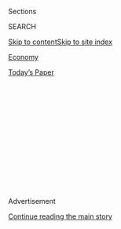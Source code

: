 <div id="app">

<div>

<div>

<div>

<div class="NYTAppHideMasthead css-1q2w90k e1suatyy0">

<div class="section css-ui9rw0 e1suatyy2">

<div class="css-eph4ug er09x8g0">

<div class="css-6n7j50">

</div>

<span class="css-1dv1kvn">Sections</span>

<div class="css-10488qs">

<span class="css-1dv1kvn">SEARCH</span>

</div>

[Skip to content](#site-content)[Skip to site
index](#site-index)

</div>

<div id="masthead-section-label" class="css-1wr3we4 eaxe0e00">

[Economy](https://www.nytimes3xbfgragh.onion/section/business/economy)

</div>

<div class="css-10698na e1huz5gh0">

</div>

</div>

<div id="masthead-bar-one" class="section hasLinks css-15hmgas e1csuq9d3">

<div class="css-uqyvli e1csuq9d0">

</div>

<div class="css-1uqjmks e1csuq9d1">

</div>

<div class="css-9e9ivx">

[](https://myaccount.nytimes3xbfgragh.onion/auth/login?response_type=cookie&client_id=vi)

</div>

<div class="css-1bvtpon e1csuq9d2">

[Today’s
Paper](https://www.nytimes3xbfgragh.onion/section/todayspaper)

</div>

</div>

</div>

</div>

<div data-aria-hidden="false">

<div id="site-content" data-role="main">

<div>

<div class="css-1aor85t" style="opacity:0.000000001;z-index:-1;visibility:hidden">

<div class="css-1hqnpie">

<div class="css-epjblv">

<span class="css-17xtcya">[Economy](/section/business/economy)</span><span class="css-x15j1o">|</span><span class="css-fwqvlz">Microsoft
Says It’ll Continue Pursuit of
TikTok</span>

</div>

<div class="css-k008qs">

<div class="css-1iwv8en">

<span class="css-18z7m18"></span>

<div>

</div>

</div>

<span class="css-1n6z4y">https://nyti.ms/2DxNvJl</span>

<div class="css-1705lsu">

<div class="css-4xjgmj">

<div class="css-4skfbu" data-role="toolbar" data-aria-label="Social Media Share buttons, Save button, and Comments Panel with current comment count" data-testid="share-tools">

  - 
  - 
  - 
  - 
    
    <div class="css-6n7j50">
    
    </div>

  - 

</div>

</div>

</div>

</div>

</div>

</div>

<div id="NYT_TOP_BANNER_REGION" class="css-13pd83m">

</div>

<div id="top-wrapper" class="css-1sy8kpn">

<div id="top-slug" class="css-l9onyx">

Advertisement

</div>

[Continue reading the main
story](#after-top)

<div class="ad top-wrapper" style="text-align:center;height:100%;display:block;min-height:250px">

<div id="top" class="place-ad" data-position="top" data-size-key="top">

</div>

</div>

<div id="after-top">

</div>

</div>

<div>

<div id="sponsor-wrapper" class="css-1hyfx7x">

<div id="sponsor-slug" class="css-19vbshk">

Supported by

</div>

[Continue reading the main
story](#after-sponsor)

<div id="sponsor" class="ad sponsor-wrapper" style="text-align:center;height:100%;display:block">

</div>

<div id="after-sponsor">

</div>

</div>

<div class="css-186x18t">

</div>

<div class="css-1vkm6nb ehdk2mb0">

# Microsoft Says It’ll Continue Pursuit of TikTok

</div>

The announcement came after the company consulted with President Trump,
who has threatened to ban the app and expressed national security
concerns about it in recent weeks.

<div class="css-79elbk" data-testid="photoviewer-wrapper">

<div class="css-z3e15g" data-testid="photoviewer-wrapper-hidden">

</div>

<div class="css-1a48zt4 ehw59r15" data-testid="photoviewer-children">

![<span class="css-16f3y1r e13ogyst0" data-aria-hidden="true">A forced
sale would be the latest in a series of punitive actions the Trump
administration has taken against
China.</span><span class="css-cnj6d5 e1z0qqy90" itemprop="copyrightHolder"><span class="css-1ly73wi e1tej78p0">Credit...</span><span><span>Al
Drago for The New York
Times</span></span></span>](https://static01.graylady3jvrrxbe.onion/images/2020/08/02/us/politics/02dc-tiktok1/02dc-tiktok1-articleLarge.jpg?quality=75&auto=webp&disable=upscale)

</div>

</div>

<div class="css-18e8msd">

<div class="css-otjvjh epjyd6m0">

<div class="css-nmf14i ey68jwv0" data-aria-hidden="true">

[![Mike
Isaac](https://static01.graylady3jvrrxbe.onion/images/2018/02/16/multimedia/author-mike-isaac/author-mike-isaac-thumbLarge.jpg
"Mike Isaac")](https://www.nytimes3xbfgragh.onion/by/mike-isaac)[![Ana
Swanson](https://static01.graylady3jvrrxbe.onion/images/2018/12/10/multimedia/author-ana-swanson/author-ana-swanson-thumbLarge.png
"Ana Swanson")](https://www.nytimes3xbfgragh.onion/by/ana-swanson)[![Maggie
Haberman](https://static01.graylady3jvrrxbe.onion/images/2018/07/12/multimedia/author-maggie-haberman/author-maggie-haberman-thumbLarge.png
"Maggie Haberman")](https://www.nytimes3xbfgragh.onion/by/maggie-haberman)

</div>

<div class="css-1baulvz">

By [<span class="css-1baulvz" itemprop="name">Mike
Isaac</span>](https://www.nytimes3xbfgragh.onion/by/mike-isaac),
[<span class="css-1baulvz" itemprop="name">Ana
Swanson</span>](https://www.nytimes3xbfgragh.onion/by/ana-swanson) and
[<span class="css-1baulvz last-byline" itemprop="name">Maggie
Haberman</span>](https://www.nytimes3xbfgragh.onion/by/maggie-haberman)

</div>

</div>

  - 
    
    <div class="css-ld3wwf e16638kd2">
    
    Aug. 2, 2020Updated <span class="css-epvm6">11:10 p.m.
    ET</span>
    
    </div>

  - 
    
    <div class="css-4xjgmj">
    
    <div class="css-pvvomx" data-role="toolbar" data-aria-label="Social Media Share buttons, Save button, and Comments Panel with current comment count" data-testid="share-tools">
    
      - 
      - 
      - 
      - 
        
        <div class="css-6n7j50">
        
        </div>
    
      - 
    
    </div>
    
    </div>

</div>

</div>

<div class="section meteredContent css-1r7ky0e" name="articleBody" itemprop="articleBody">

<div class="css-1fanzo5 StoryBodyCompanionColumn">

<div class="css-53u6y8">

Microsoft said on Sunday that it would continue to pursue the purchase
of TikTok in the United States after consulting with President Trump,
clearing the way for a potential blockbuster deal between the software
giant and the viral social media phenomenon.

[The
announcement](https://blogs.microsoft.com/blog/2020/08/02/microsoft-to-continue-discussions-on-potential-tiktok-purchase-in-the-united-states/)
came as Mr. Trump has expressed repeated concerns about TikTok and
national security in recent weeks because of the app’s Chinese origins
and backing; on Friday, Mr. Trump threatened to ban the app entirely
within the United States, saying any decision could come as soon as
Saturday.

Those plans appeared to change after several of Mr. Trump’s allies and
Satya Nadella, the chief executive of Microsoft, spoke over the weekend
with the president.

“Microsoft fully appreciates the importance of addressing the
president’s concerns,” the company [said in a
statement](https://blogs.microsoft.com/blog/2020/08/02/microsoft-to-continue-discussions-on-potential-tiktok-purchase-in-the-united-states/).
“It is committed to acquiring TikTok subject to a complete security
review and providing proper economic benefits to the United States,
including the United States Treasury.”

</div>

</div>

<div class="css-1fanzo5 StoryBodyCompanionColumn">

<div class="css-53u6y8">

Microsoft said it would pursue the deal over the coming weeks, and
expected to complete the discussions no later than Sept. 15. Such a deal
would involve purchasing the TikTok service in the United States,
Canada, Australia and New Zealand; ByteDance, the parent company of
TikTok, would continue to own the social media app’s operations in
Beijing and other markets.

Microsoft may also bring on a series of outside investors, which would
hold minority stakes in any deal. In recent weeks, investors from
Sequoia Capital, SoftBank and General Atlantic have all held talks with
TikTok to discuss participating in an acquisition of the company,
according to two people familiar with the discussions.

Such a deal would be a boon for the Redmond, Wash.-based Microsoft,
which has pursued corporate and enterprise computing lines of business
under the leadership of Mr. Nadella, who took over as chief executive in
2014. Though it has dabbled in consumer acquisitions — Microsoft
purchased Minecraft in 2014 and bought LinkedIn in 2017 — the purchase
of TikTok would be largely new ground for Mr. Nadella. More than 800
million people regularly use the app to watch viral videos, with some
100 million of those users in the United States.

Acquiring TikTok would also pit Microsoft directly against social media
titans like Twitter, Pinterest, Reddit and the mighty Facebook, the
latter used by more than three billion people regularly. All of the
companies compete for user attention and billions in digital advertising
dollars. Administration officials emphasized on Sunday that as is
frequently the case with Mr. Trump, no decision is final until paperwork
was signed.

The forced sale is the latest in a series of punitive actions the Trump
administration has taken against China, which the president blames for
allowing the coronavirus pandemic to spread and damage the American
economy, diminishing his re-election chances. As the election nears, Mr.
Trump has increasingly [challenged China over security, technology and
commercial
relations](https://www.nytimes3xbfgragh.onion/2020/07/25/world/asia/us-china-trump-xi.html)
in an attempt to persuade voters that he will be tougher in taking on
Beijing than former Vice President Joseph R. Biden Jr.

</div>

</div>

<div class="css-1fanzo5 StoryBodyCompanionColumn">

<div class="css-53u6y8">

But a ban on TikTok, which could target its presence in the Apple and
Google app stores, would come with other difficulties, including irking
millions of young Americans who share viral videos and dance clips on
the service. It also most likely would prompt legal challenges, anger
prominent Republican lawmakers and dismay the business community.

Those tensions spilled into the open over the weekend as Washington
awaited a decision from Mr. Trump.

Surrounded by few White House aides on Friday night as he returned to
Washington aboard Air Force One, Mr. Trump caught several advisers by
surprise when he told reporters he planned to “terminate” the ability of
TikTok to operate in the United States using emergency economic powers
or an executive order.

Several advisers were furious, and suggested that Peter Navarro, the top
trade adviser who often has Mr. Trump’s ear, and other people in the
president’s inner circle had helped short-circuit the president’s
approval of a possible sale to Microsoft, according to White House
officials and others close to the president. Those who opposed the deal
had focused on the idea of punishing China, not what could happen to a
popular platform. Mr. Navarro did not immediately respond to a request
for comment.

As the president played golf at his club in Virginia on Saturday, his
advisers discussed how to persuade him to sign off on the Microsoft deal
— and to convey the political repercussions of simply turning off a
service for tens of millions of people in the United States, according
to a person familiar with what took place.

Several people, including Treasury Secretary Steven Mnuchin, reached out
to Senator Lindsey Graham, Republican of South Carolina and an informal
adviser to Mr. Trump, to ask him to intervene. The Treasury Department
declined to comment on Sunday.

After speaking with Microsoft officials a few times, Mr. Graham
eventually tweeted about the deal, saying that Mr. Trump was “right to
want to make sure that the Chinese Communist Party doesn’t own TikTok
and most importantly — all of your private data.”

</div>

</div>

<div class="css-1fanzo5 StoryBodyCompanionColumn">

<div class="css-53u6y8">

He added: “What’s the right answer? Have an American company like
Microsoft take over TikTok. Win-win. Keeps competition alive and data
out of the hands of the Chinese Communist Party.”

The tweet caught Mr. Trump’s eye, prompting a call between the two in
which Mr. Graham told the president that he agreed that the platform was
a national security risk, but he stressed the political risks of banning
the app.

Some of Mr. Trump’s closest political advisers, including Mr. Mnuchin
and Larry Kudlow, the chief of the National Economic Council, had also
been urging the president to allow a sale of TikTok.

In a bid to sway the president, several business leaders and prominent
Republican lawmakers, including Senators John Cornyn of Texas and Marco
Rubio of Florida weighed in on Sunday.

“I was among the first to warn of danger posed by TikTok last year,” Mr.
Rubio wrote on Twitter. “As I have shared with POTUS &
[@WhiteHouse](https://twitter.com/WhiteHouse) if the company & data can
be purchased & secured by a trusted U.S. company that would be a
positive & acceptable outcome.”

Myron Brilliant, the executive vice president of the U.S. Chamber of
Commerce, tweeted that a sale would “be a good solution that helps to
address some security concerns, strengthens the US
[\#digitaleconomy](https://twitter.com/hashtag/digitaleconomy?src=hashtag_click),
and preserves an app enjoyed by millions of Americans.”

On Sunday, Mr. Trump spoke with Microsoft officials after becoming
convinced that he was heading off a political issue and solving a
security risk, according to a person familiar with what took place.

</div>

</div>

<div class="css-1fanzo5 StoryBodyCompanionColumn">

<div class="css-53u6y8">

If a deal ultimately materializes, any agreement would be contingent
upon strict data security measures. Microsoft said that it would ensure
all private data of American users would be transferred to and held on
servers within the United States. “To the extent that any such data is
currently stored or backed-up outside the United States, Microsoft would
ensure that this data is deleted from servers outside the country after
it is transferred,” the company said.

Such a deal would also be contingent upon “providing proper economic
benefits to the United States,” according to Microsoft’s statement; one
of those benefits could include creating a number of U.S. jobs as a
result of the deal, according to a person familiar with the matter.

But the move is unlikely to please all of Mr. Trump’s advisers. Some of
Mr. Trump’s most hawkish advisers, including Mr. Navarro, have objected
to TikTok’s sale, seeing the moment as an opportunity to push through
more expansive measures that could curtail the influence of Chinese apps
more broadly.

Speaking [on Fox News on Saturday
night](https://www.foxnews.com/media/peter-navarro-on-tiktok-china-use-these-social-media-apps-to-track-you-and-surveil-you-and-monitor-your-movements),
Mr. Navarro, a noted China critic, criticized the attempted acquisition,
saying that Microsoft was “the software that the People’s Liberation
Army and Chinese government run on” and that Microsoft helped China
build its Great Firewall.

“What this president and the White House is going to be doing is look at
any kind of software that sends the information for Americans back to
servers in China,” Mr. Navarro said. “They’re going to come under
scrutiny.”

Michael Crowley, David E. Sanger and Alan Rappeport contributed
reporting.

</div>

</div>

<div>

</div>

</div>

<div>

</div>

<div>

</div>

<div>

</div>

<div>

<div id="bottom-wrapper" class="css-1ede5it">

<div id="bottom-slug" class="css-l9onyx">

Advertisement

</div>

[Continue reading the main
story](#after-bottom)

<div id="bottom" class="ad bottom-wrapper" style="text-align:center;height:100%;display:block;min-height:90px">

</div>

<div id="after-bottom">

</div>

</div>

</div>

</div>

</div>

## Site Index

<div>

</div>

## Site Information Navigation

  - [© <span>2020</span> <span>The New York Times
    Company</span>](https://help.nytimes3xbfgragh.onion/hc/en-us/articles/115014792127-Copyright-notice)

<!-- end list -->

  - [NYTCo](https://www.nytco.com/)
  - [Contact
    Us](https://help.nytimes3xbfgragh.onion/hc/en-us/articles/115015385887-Contact-Us)
  - [Work with us](https://www.nytco.com/careers/)
  - [Advertise](https://nytmediakit.com/)
  - [T Brand Studio](http://www.tbrandstudio.com/)
  - [Your Ad
    Choices](https://www.nytimes3xbfgragh.onion/privacy/cookie-policy#how-do-i-manage-trackers)
  - [Privacy](https://www.nytimes3xbfgragh.onion/privacy)
  - [Terms of
    Service](https://help.nytimes3xbfgragh.onion/hc/en-us/articles/115014893428-Terms-of-service)
  - [Terms of
    Sale](https://help.nytimes3xbfgragh.onion/hc/en-us/articles/115014893968-Terms-of-sale)
  - [Site
    Map](https://spiderbites.nytimes3xbfgragh.onion)
  - [Help](https://help.nytimes3xbfgragh.onion/hc/en-us)
  - [Subscriptions](https://www.nytimes3xbfgragh.onion/subscription?campaignId=37WXW)

</div>

</div>

</div>

</div>
